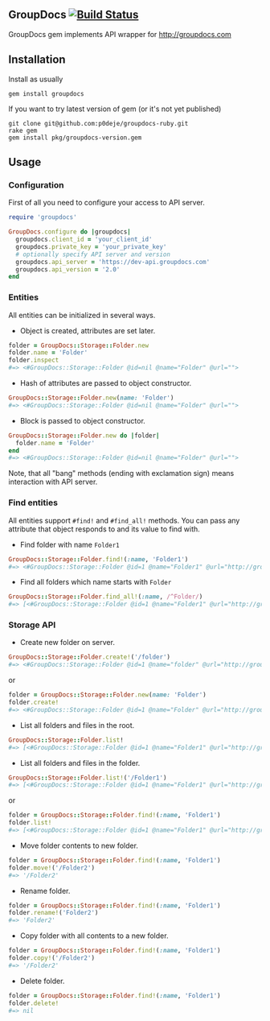 ## GroupDocs [![Build Status](https://secure.travis-ci.org/p0deje/groupdocs-ruby.png)](http://travis-ci.org/p0deje/groupdocs-ruby)

GroupDocs gem implements API wrapper for http://groupdocs.com

## Installation

Install as usually

    gem install groupdocs

If you want to try latest version of gem (or it's not yet published)

    git clone git@github.com:p0deje/groupdocs-ruby.git
    rake gem
    gem install pkg/groupdocs-version.gem

## Usage

### Configuration

First of all you need to configure your access to API server.

```ruby
require 'groupdocs'

GroupDocs.configure do |groupdocs|
  groupdocs.client_id = 'your_client_id'
  groupdocs.private_key = 'your_private_key'
  # optionally specify API server and version
  groupdocs.api_server = 'https://dev-api.groupdocs.com'
  groupdocs.api_version = '2.0'
end
```

### Entities

All entities can be initialized in several ways.

* Object is created, attributes are set later.

```ruby
folder = GroupDocs::Storage::Folder.new
folder.name = 'Folder'
folder.inspect
#=> <#GroupDocs::Storage::Folder @id=nil @name="Folder" @url="">
```

* Hash of attributes are passed to object constructor.

```ruby
GroupDocs::Storage::Folder.new(name: 'Folder')
#=> <#GroupDocs::Storage::Folder @id=nil @name="Folder" @url="">
```

* Block is passed to object constructor.

```ruby
GroupDocs::Storage::Folder.new do |folder|
  folder.name = 'Folder'
end
#=> <#GroupDocs::Storage::Folder @id=nil @name="Folder" @url="">
```

Note, that all "bang" methods (ending with exclamation sign) means interaction with API server.

### Find entities

All entities support `#find!` and `#find_all!` methods. You can pass any attribute that object responds to and its value to find with.

* Find folder with name `Folder1`

```ruby
GroupDocs::Storage::Folder.find!(:name, 'Folder1')
#=> <#GroupDocs::Storage::Folder @id=1 @name="Folder1" @url="http://groupdocs.com">
```

* Find all folders which name starts with `Folder`

```ruby
GroupDocs::Storage::Folder.find_all!(:name, /^Folder/)
#=> [<#GroupDocs::Storage::Folder @id=1 @name="Folder1" @url="http://groupdocs.com">, <#GroupDocs::Storage::Folder @id=2 @name="Folder2" @url="http://groupdocs.com">]
```

### Storage API

* Create new folder on server.

```ruby
GroupDocs::Storage::Folder.create!('/folder')
#=> <#GroupDocs::Storage::Folder @id=1 @name="folder" @url="http://groupdocs.com">
```

or

```ruby
folder = GroupDocs::Storage::Folder.new(name: 'Folder')
folder.create!
#=> <#GroupDocs::Storage::Folder @id=1 @name="Folder" @url="http://groupdocs.com">
```

* List all folders and files in the root.

```ruby
GroupDocs::Storage::Folder.list!
#=> [<#GroupDocs::Storage::Folder @id=1 @name="Folder1" @url="http://groupdocs.com">, <#GroupDocs::Storage::Folder @id=2 @name="Folder2" @url="http://groupdocs.com">]
```

* List all folders and files in the folder.

```ruby
GroupDocs::Storage::Folder.list!('/Folder1')
#=> [<#GroupDocs::Storage::Folder @id=1 @name="Folder1" @url="http://groupdocs.com">]
```

or

```ruby
folder = GroupDocs::Storage::Folder.find!(:name, 'Folder1')
folder.list!
#=> [<#GroupDocs::Storage::Folder @id=1 @name="Folder1" @url="http://groupdocs.com">]
```

* Move folder contents to new folder.

```ruby
folder = GroupDocs::Storage::Folder.find!(:name, 'Folder1')
folder.move!('/Folder2')
#=> '/Folder2'
```

* Rename folder.

```ruby
folder = GroupDocs::Storage::Folder.find!(:name, 'Folder1')
folder.rename!('Folder2')
#=> 'Folder2'
```

* Copy folder with all contents to a new folder.

```ruby
folder = GroupDocs::Storage::Folder.find!(:name, 'Folder1')
folder.copy!('/Folder2')
#=> '/Folder2'
```

* Delete folder.

```ruby
folder = GroupDocs::Storage::Folder.find!(:name, 'Folder1')
folder.delete!
#=> nil
```
